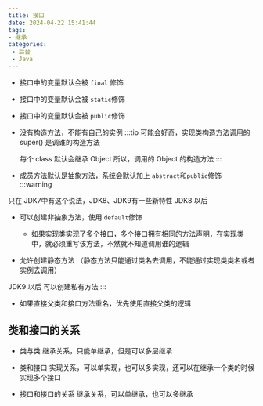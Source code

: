 ```yaml
---
title: 接口
date: 2024-04-22 15:41:44
tags:
- 继承
categories:
 - 后台
 - Java
---
```


- 接口中的变量默认会被 ``final`` 修饰
- 接口中的变量默认会被 ``static``修饰
- 接口中的变量默认会被 ``public``修饰
- 没有构造方法，不能有自己的实例
:::tip
  可能会好奇，实现类构造方法调用的 super() 是调谁的构造方法
  
  每个 class 默认会继承 Object 所以，调用的 Object 的构造方法
:::
  
- 成员方法默认是抽象方法，系统会默认加上 ``abstract``和``public``修饰
:::warning 
  
只在 JDK7中有这个说法，JDK8、JDK9有一些新特性
JDK8 以后
- 可以创建非抽象方法，使用 ``default``修饰
  - 如果实现类实现了多个接口，多个接口拥有相同的方法声明，在实现类中，就必须重写该方法，不然就不知道调用谁的逻辑
  
- 允许创建静态方法 （静态方法只能通过类名去调用，不能通过实现类类名或者实例去调用）

JDK9 以后
  可以创建私有方法
:::

- 如果直接父类和接口方法重名，优先使用直接父类的逻辑

## 类和接口的关系
- 类与类
  继承关系，只能单继承，但是可以多层继承
  
- 类和接口
  实现关系，可以单实现，也可以多实现，还可以在继承一个类的时候实现多个接口
  
- 接口和接口的关系
  继承关系，可以单继承，也可以多继承